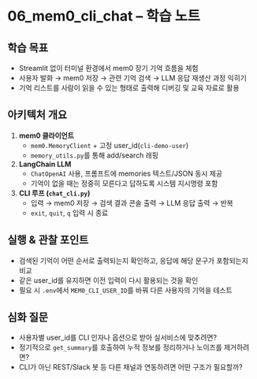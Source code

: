 # 06_mem0_cli_chat – 학습 노트

## 학습 목표
- Streamlit 없이 터미널 환경에서 mem0 장기 기억 흐름을 체험
- 사용자 발화 → mem0 저장 → 관련 기억 검색 → LLM 응답 재생산 과정 익히기
- 기억 리스트를 사람이 읽을 수 있는 형태로 출력해 디버깅 및 교육 자료로 활용

## 아키텍처 개요
1. **mem0 클라이언트**
   - `mem0.MemoryClient` + 고정 user_id(`cli-demo-user`)
   - `memory_utils.py`를 통해 add/search 래핑
2. **LangChain LLM**
   - `ChatOpenAI` 사용, 프롬프트에 memories 텍스트/JSON 동시 제공
   - 기억이 없을 때는 정중히 모른다고 답하도록 시스템 지시명령 포함
3. **CLI 루프 (`chat_cli.py`)**
   - 입력 → mem0 저장 → 검색 결과 콘솔 출력 → LLM 응답 출력 → 반복
   - `exit`, `quit`, `q` 입력 시 종료

## 실행 & 관찰 포인트
- 검색된 기억이 어떤 순서로 출력되는지 확인하고, 응답에 해당 문구가 포함되는지 비교
- 같은 user_id를 유지하면 이전 입력이 다시 활용되는 것을 확인
- 필요 시 `.env`에서 `MEM0_CLI_USER_ID`를 바꿔 다른 사용자의 기억을 테스트

## 심화 질문
- 사용자별 user_id를 CLI 인자나 옵션으로 받아 실서비스에 맞추려면?
- 정기적으로 `get_summary`를 호출하여 누적 정보를 정리하거나 노이즈를 제거하려면?
- CLI가 아닌 REST/Slack 봇 등 다른 채널과 연동하려면 어떤 구조가 필요할까?
